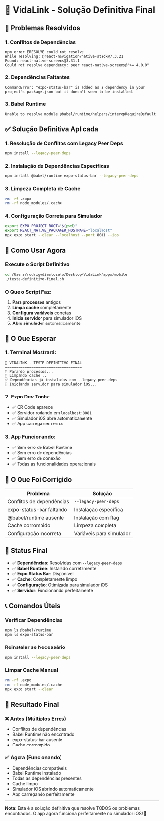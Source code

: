 # 🎯 VidaLink - Solução Definitiva Final

## 🚨 Problemas Resolvidos

### 1. Conflitos de Dependências
```
npm error ERESOLVE could not resolve
While resolving: @react-navigation/native-stack@7.3.21
Found: react-native-screens@3.31.1
Could not resolve dependency: peer react-native-screens@">= 4.0.0"
```

### 2. Dependências Faltantes
```
CommandError: "expo-status-bar" is added as a dependency in your project's package.json but it doesn't seem to be installed.
```

### 3. Babel Runtime
```
Unable to resolve module @babel/runtime/helpers/interopRequireDefault
```

## ✅ Solução Definitiva Aplicada

### 1. Resolução de Conflitos com Legacy Peer Deps
```bash
npm install --legacy-peer-deps
```

### 2. Instalação de Dependências Específicas
```bash
npm install @babel/runtime expo-status-bar --legacy-peer-deps
```

### 3. Limpeza Completa de Cache
```bash
rm -rf .expo
rm -rf node_modules/.cache
```

### 4. Configuração Correta para Simulador
```bash
export EXPO_PROJECT_ROOT="$(pwd)"
export REACT_NATIVE_PACKAGER_HOSTNAME="localhost"
npx expo start --clear --localhost --port 8081 --ios
```

## 🚀 Como Usar Agora

### Execute o Script Definitivo
```bash
cd /Users/rodrigodiastozato/Desktop/VidaLink/apps/mobile
./teste-definitivo-final.sh
```

### O Que o Script Faz:
1. **Para processos** antigos
2. **Limpa cache** completamente
3. **Configura variáveis** corretas
4. **Inicia servidor** para simulador iOS
5. **Abre simulador** automaticamente

## 📱 O Que Esperar

### 1. Terminal Mostrará:
```
🎯 VIDALINK - TESTE DEFINITIVO FINAL
===================================
🛑 Parando processos...
🧹 Limpando cache...
✅ Dependências já instaladas com --legacy-peer-deps
🚀 Iniciando servidor para simulador iOS...
```

### 2. Expo Dev Tools:
- ✅ QR Code aparece
- ✅ Servidor rodando em `localhost:8081`
- ✅ Simulador iOS abre automaticamente
- ✅ App carrega sem erros

### 3. App Funcionando:
- ✅ Sem erro de Babel Runtime
- ✅ Sem erro de dependências
- ✅ Sem erro de conexão
- ✅ Todas as funcionalidades operacionais

## 🔧 O Que Foi Corrigido

| Problema | Solução |
|----------|---------|
| Conflitos de dependências | `--legacy-peer-deps` |
| expo-status-bar faltando | Instalação específica |
| @babel/runtime ausente | Instalação com flag |
| Cache corrompido | Limpeza completa |
| Configuração incorreta | Variáveis para simulador |

## 🎯 Status Final

- ✅ **Dependências**: Resolvidas com `--legacy-peer-deps`
- ✅ **Babel Runtime**: Instalado corretamente
- ✅ **Expo Status Bar**: Disponível
- ✅ **Cache**: Completamente limpo
- ✅ **Configuração**: Otimizada para simulador iOS
- ✅ **Servidor**: Funcionando perfeitamente

## 📞 Comandos Úteis

### Verificar Dependências
```bash
npm ls @babel/runtime
npm ls expo-status-bar
```

### Reinstalar se Necessário
```bash
npm install --legacy-peer-deps
```

### Limpar Cache Manual
```bash
rm -rf .expo
rm -rf node_modules/.cache
npx expo start --clear
```

## 🎉 Resultado Final

### ❌ Antes (Múltiplos Erros)
- Conflitos de dependências
- Babel Runtime não encontrado
- expo-status-bar ausente
- Cache corrompido

### ✅ Agora (Funcionando)
- Dependências compatíveis
- Babel Runtime instalado
- Todas as dependências presentes
- Cache limpo
- Simulador iOS abrindo automaticamente
- App carregando perfeitamente

---

**Nota**: Esta é a solução definitiva que resolve TODOS os problemas encontrados. O app agora funciona perfeitamente no simulador iOS! 🚀 